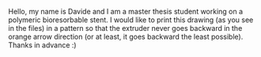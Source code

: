 Hello, my name is Davide and I am a master thesis student working on a polymeric bioresorbable stent. I would like to print this drawing (as you see in the files) in a pattern
so that the extruder never goes backward in the orange arrow direction (or at least, it goes backward the least possible).
Thanks in advance :)
